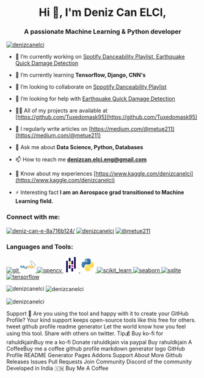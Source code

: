 
<h1 align="center">Hi 👋, I'm Deniz Can ELCI,</h1>
<h3 align="center">A passionate Machine Learning & Python developer</h3>

<p align="left"> <a href="https://github.com/ryo-ma/github-profile-trophy"><img src="https://github-profile-trophy.vercel.app/?username=denizcanelci" alt="denizcanelci" /></a> </p>

- 🔭 I’m currently working on [Spotify Danceability Playlist, Earthquake Quick Damage Detection](https://github.com/Tuxedomask95/spotify_danceability)

- 🌱 I’m currently learning **Tensorflow, Django, CNN's**

- 👯 I’m looking to collaborate on [Sppotify Danceability Playlist](https://github.com/Tuxedomask95/spotify_danceability)

- 🤝 I’m looking for help with [Earthquake Quick Damage Detection](https://github.com/Tuxedomask95/eartquake-quick-damage-detection)

- 👨‍💻 All of my projects are available at [https://github.com/Tuxedomask95](https://github.com/Tuxedomask95)

- 📝 I regularly write articles on [https://medium.com/@metue211](https://medium.com/@metue211)

- 💬 Ask me about **Data Science, Python, Databases**

- 📫 How to reach me **denizcan.elci.eng@gmail.com**

- 📄 Know about my experiences [https://www.kaggle.com/denizcanelci](https://www.kaggle.com/denizcanelci)

- ⚡ Interesting fact **I am an Aerospace grad transitioned to Machine Learning field.**

<h3 align="left">Connect with me:</h3>
<p align="left">
<a href="https://linkedin.com/in/deniz-can-e-8a716b124/" target="blank"><img align="center" src="https://raw.githubusercontent.com/rahuldkjain/github-profile-readme-generator/master/src/images/icons/Social/linked-in-alt.svg" alt="deniz-can-e-8a716b124/" height="30" width="40" /></a>
<a href="https://kaggle.com/denizcanelci" target="blank"><img align="center" src="https://raw.githubusercontent.com/rahuldkjain/github-profile-readme-generator/master/src/images/icons/Social/kaggle.svg" alt="denizcanelci" height="30" width="40" /></a>
<a href="https://medium.com/@metue211" target="blank"><img align="center" src="https://raw.githubusercontent.com/rahuldkjain/github-profile-readme-generator/master/src/images/icons/Social/medium.svg" alt="@metue211" height="30" width="40" /></a>
</p>

<h3 align="left">Languages and Tools:</h3>
<p align="left"> <a href="https://git-scm.com/" target="_blank" rel="noreferrer"> <img src="https://www.vectorlogo.zone/logos/git-scm/git-scm-icon.svg" alt="git" width="40" height="40"/> </a> <a href="https://www.mysql.com/" target="_blank" rel="noreferrer"> <img src="https://raw.githubusercontent.com/devicons/devicon/master/icons/mysql/mysql-original-wordmark.svg" alt="mysql" width="40" height="40"/> </a> <a href="https://opencv.org/" target="_blank" rel="noreferrer"> <img src="https://www.vectorlogo.zone/logos/opencv/opencv-icon.svg" alt="opencv" width="40" height="40"/> </a> <a href="https://pandas.pydata.org/" target="_blank" rel="noreferrer"> <img src="https://raw.githubusercontent.com/devicons/devicon/2ae2a900d2f041da66e950e4d48052658d850630/icons/pandas/pandas-original.svg" alt="pandas" width="40" height="40"/> </a> <a href="https://www.python.org" target="_blank" rel="noreferrer"> <img src="https://raw.githubusercontent.com/devicons/devicon/master/icons/python/python-original.svg" alt="python" width="40" height="40"/> </a> <a href="https://scikit-learn.org/" target="_blank" rel="noreferrer"> <img src="https://upload.wikimedia.org/wikipedia/commons/0/05/Scikit_learn_logo_small.svg" alt="scikit_learn" width="40" height="40"/> </a> <a href="https://seaborn.pydata.org/" target="_blank" rel="noreferrer"> <img src="https://seaborn.pydata.org/_images/logo-mark-lightbg.svg" alt="seaborn" width="40" height="40"/> </a> <a href="https://www.sqlite.org/" target="_blank" rel="noreferrer"> <img src="https://www.vectorlogo.zone/logos/sqlite/sqlite-icon.svg" alt="sqlite" width="40" height="40"/> </a> <a href="https://www.tensorflow.org" target="_blank" rel="noreferrer"> <img src="https://www.vectorlogo.zone/logos/tensorflow/tensorflow-icon.svg" alt="tensorflow" width="40" height="40"/> </a> </p>

<p><img align="left" src="https://github-readme-stats.vercel.app/api/top-langs?username=denizcanelci&show_icons=true&locale=en&layout=compact" alt="denizcanelci" /></p>

<p>&nbsp;<img align="center" src="https://github-readme-stats.vercel.app/api?username=denizcanelci&show_icons=true&locale=en" alt="denizcanelci" /></p>

<p><img align="center" src="https://github-readme-streak-stats.herokuapp.com/?user=denizcanelci&" alt="denizcanelci" /></p>

Support 🙏
Are you using the tool and happy with it to create your GitHub Profile?
Your kind support keeps open-source tools like this free for others.
tweet github profile readme generator
Let the world know how you feel using this tool. Share with others on twitter.
Tip💰
Buy ko-fi for rahuldkjainBuy me a ko-fi
Donate rahuldkjain via paypal
Buy rahuldkjain A CoffeeBuy me a coffee
github profile markdown generator logo
GitHub Profile README Generator
Pages
Addons
Support
About
More
Github
Releases
Issues
Pull Requests
Join Community
Discord of the community
Developed in India 🇮🇳
Buy Me A Coffee
